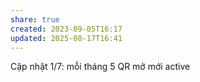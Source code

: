 ```yaml
---
share: true
created: 2023-09-05T16:17
updated: 2025-08-17T16:41
---
```

Cập nhật 1/7: mỗi tháng 5 QR mở mới active
